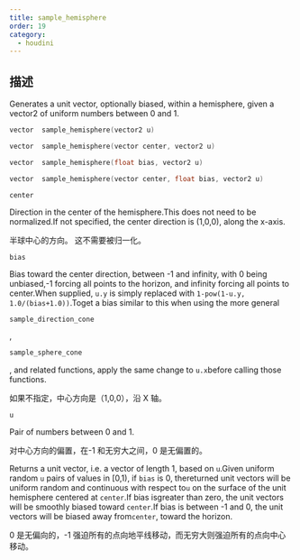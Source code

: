 ```yaml
---
title: sample_hemisphere
order: 19
category:
  - houdini
---
```

    
## 描述

Generates a unit vector, optionally biased, within a hemisphere, given a
vector2 of uniform numbers between 0 and 1.

```c
vector  sample_hemisphere(vector2 u)
```

```c
vector  sample_hemisphere(vector center, vector2 u)
```

```c
vector  sample_hemisphere(float bias, vector2 u)
```

```c
vector  sample_hemisphere(vector center, float bias, vector2 u)
```

`center`

Direction in the center of the hemisphere.This does not need to be
normalized.If not specified, the center direction is (1,0,0), along the
x-axis.

半球中心的方向。 这不需要被归一化。

`bias`

Bias toward the center direction, between -1 and infinity, with 0 being
unbiased,-1 forcing all points to the horizon, and infinity forcing all points
to center.When supplied, `u.y` is simply replaced with `1-pow(1-u.y, 1.0/(bias+1.0))`.Toget a bias similar to this when using the more general

```c
sample_direction_cone
```

,

```c
sample_sphere_cone
```

, and related functions, apply the
same change to `u.x`before calling those functions.

如果不指定，中心方向是（1,0,0），沿 X 轴。

`u`

Pair of numbers between 0 and 1.

对中心方向的偏置，在-1 和无穷大之间，0 是无偏置的。

Returns a unit vector, i.e. a vector of length 1, based on `u`.Given uniform
random `u` pairs of values in [0,1), if `bias` is 0, thereturned unit vectors
will be uniform random and continuous with respect to`u` on the surface of the
unit hemisphere centered at `center`.If bias isgreater than zero, the unit
vectors will be smoothly biased toward `center`.If bias is between -1 and 0,
the unit vectors will be biased away from`center`, toward the horizon.

0 是无偏向的，-1 强迫所有的点向地平线移动，而无穷大则强迫所有的点向中心移动。
